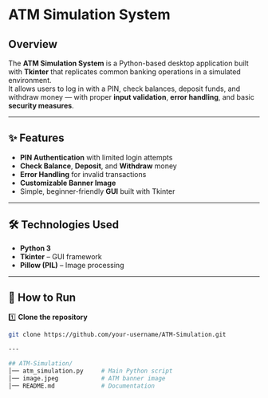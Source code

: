 # ATM Simulation System

## Overview
The **ATM Simulation System** is a Python-based desktop application built with **Tkinter** that replicates common banking operations in a simulated environment.  
It allows users to log in with a PIN, check balances, deposit funds, and withdraw money — with proper **input validation**, **error handling**, and basic **security measures**.

---

## ✨ Features
- **PIN Authentication** with limited login attempts
- **Check Balance**, **Deposit**, and **Withdraw** money
- **Error Handling** for invalid transactions
- **Customizable Banner Image**
- Simple, beginner-friendly **GUI** built with Tkinter

---

## 🛠 Technologies Used
- **Python 3**
- **Tkinter** – GUI framework
- **Pillow (PIL)** – Image processing

---

## 🚀 How to Run

1️⃣ **Clone the repository**  
```bash
git clone https://github.com/your-username/ATM-Simulation.git

---

## ATM-Simulation/
│── atm_simulation.py     # Main Python script
│── image.jpeg            # ATM banner image
│── README.md             # Documentation

